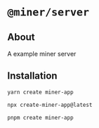 # `@miner/server`

## About

A example miner server

## Installation

```sh
yarn create miner-app

npx create-miner-app@latest

pnpm create miner-app
```
